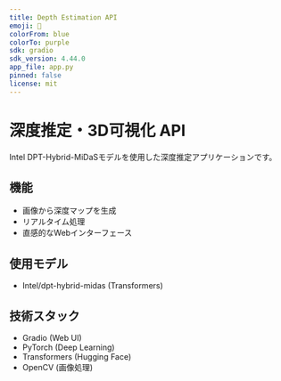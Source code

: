 ```yaml
---
title: Depth Estimation API
emoji: 🌊
colorFrom: blue
colorTo: purple
sdk: gradio
sdk_version: 4.44.0
app_file: app.py
pinned: false
license: mit
---
```


# 深度推定・3D可視化 API

Intel DPT-Hybrid-MiDaSモデルを使用した深度推定アプリケーションです。

## 機能

- 画像から深度マップを生成
- リアルタイム処理
- 直感的なWebインターフェース

## 使用モデル

- Intel/dpt-hybrid-midas (Transformers)

## 技術スタック

- Gradio (Web UI)
- PyTorch (Deep Learning)
- Transformers (Hugging Face)
- OpenCV (画像処理)